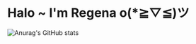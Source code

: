 # Halo ~ I'm Regena o(*≧▽≦)ツ

![Anurag's GitHub stats](https://github-readme-stats.vercel.app/api?username=huynhnlananh&show_icons=true&theme=shadow_red)
